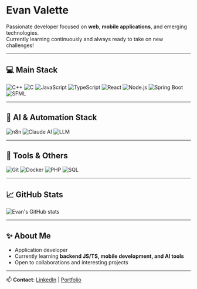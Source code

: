 # Evan Valette

Passionate developer focused on **web**, **mobile applications**, and emerging technologies.  
Currently learning continuously and always ready to take on new challenges!

---

## 💻 Main Stack

![C++](https://img.shields.io/badge/C++-00599C?style=for-the-badge&logo=c%2B%2B&logoColor=white)
![C](https://img.shields.io/badge/C-555555?style=for-the-badge&logo=c&logoColor=white)
![JavaScript](https://img.shields.io/badge/JavaScript-F7DF1E?style=for-the-badge&logo=javascript&logoColor=black)
![TypeScript](https://img.shields.io/badge/TypeScript-3178C6?style=for-the-badge&logo=typescript&logoColor=white)
![React](https://img.shields.io/badge/React-20232A?style=for-the-badge&logo=react&logoColor=61DAFB)
![Node.js](https://img.shields.io/badge/Node.js-339933?style=for-the-badge&logo=node.js&logoColor=white)
![Spring Boot](https://img.shields.io/badge/SpringBoot-6DB33F?style=for-the-badge&logo=spring&logoColor=white)
![SFML](https://img.shields.io/badge/SFML-2E8B57?style=for-the-badge)

---

## 🤖 AI & Automation Stack

![n8n](https://img.shields.io/badge/n8n-000000?style=for-the-badge&logo=n8n&logoColor=white)
![Claude AI](https://img.shields.io/badge/Claude_AI-1A1A1A?style=for-the-badge)
![LLM](https://img.shields.io/badge/LLM-4B6CFF?style=for-the-badge)

---

## 🔧 Tools & Others

![Git](https://img.shields.io/badge/Git-F05032?style=for-the-badge&logo=git&logoColor=white)
![Docker](https://img.shields.io/badge/Docker-2496ED?style=for-the-badge&logo=docker&logoColor=white)
![PHP](https://img.shields.io/badge/PHP-777BB4?style=for-the-badge&logo=php&logoColor=white)
![SQL](https://img.shields.io/badge/SQL-4479A1?style=for-the-badge&logo=mysql&logoColor=white)

---

## 📈 GitHub Stats

![Evan's GitHub stats](https://github-readme-stats.vercel.app/api?username=ValetteEvan&show_icons=true&theme=radical)

---

## ✨ About Me

- Application developer  
- Currently learning **backend JS/TS, mobile development, and AI tools**  
- Open to collaborations and interesting projects  

---

📫 **Contact**: [LinkedIn](https://www.linkedin.com/in/evan-valette/) | [Portfolio](#)
